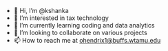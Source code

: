 - 👋 Hi, I’m @kshanka
- 👀 I’m interested in tax technology
- 🌱 I’m currently learning coding and data analytics
- 💞️ I’m looking to collaborate on various projects
- 📫 How to reach me at ohendrix1@buffs.wtamu.edu

<!---
kshanka/kshanka is a ✨ special ✨ repository because its `README.md` (this file) appears on your GitHub profile.
You can click the Preview link to take a look at your changes.
--->
